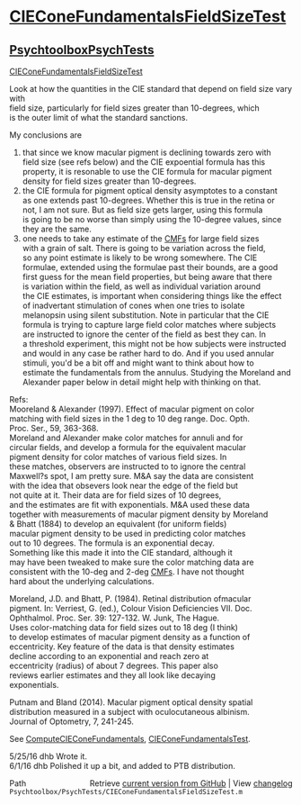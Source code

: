 # [CIEConeFundamentalsFieldSizeTest](CIEConeFundamentalsFieldSizeTest)
## [Psychtoolbox](Psychtoolbox)[PsychTests](PsychTests)

[CIEConeFundamentalsFieldSizeTest](CIEConeFundamentalsFieldSizeTest)  
  
Look at how the quantities in the CIE standard that depend on field size vary with   
field size, particularly for field sizes greater than 10-degrees, which  
is the outer limit of what the standard sanctions.  
  
My conclusions are  
  1. that since we know macular pigment is declining towards zero with  
  field size (see refs below) and the CIE expoential formula has this  
  property, it is resonable to use the CIE formula for macular pigment  
  density for field sizes greater than 10-degrees.  
  2. the CIE formula for pigment optical density asymptotes to a constant  
  as one extends past 10-degrees.  Whether this is true in the retina or  
  not, I am not sure.  But as field size gets larger, using this formula  
  is going to be no worse than simply using the 10-degree values, since  
  they are the same.    
  3. one needs to take any estimate of the [CMFs](CMFs) for large field sizes  
  with a grain of salt.  There is going to be variation across the field,  
  so any point estimate is likely to be wrong somewhere.  The CIE  
  formulae, extended using the formulae past their bounds, are a good  
  first guess for the mean field properties, but being aware that there  
  is variation within the field, as well as individual variation around  
  the CIE estimates, is important when considering things like the effect  
  of inadvertant stimulation of cones when one tries to isolate  
  melanopsin using silent substitution.  Note in particular that the CIE  
  formula is trying to capture large field color matches where subjects  
  are instructed to ignore the center of the field as best they can.  In  
  a threshold experiment, this might not be how subjects were instructed  
  and would in any case be rather hard to do.  And if you used annular  
  stimuli, you'd be a bit off and might want to think about how to  
  estimate the fundamentals from the annulus.  Studying the Moreland and  
  Alexander paper below in detail might help with thinking on that.  
  
Refs:  
  Mooreland & Alexander (1997).  Effect of macular pigment on color   
  matching with field sizes in the 1 deg to 10 deg range.  Doc. Opth.  
  Proc. Ser., 59, 363-368.  
        Moreland and Alexander make color matches for annuli and for  
        circular fields, and develop a formula for the equivalent macular  
        pigment density for color matches of various field sizes.  In  
        these matches, observers are instructed to to ignore the central  
        Maxwell?s spot, I am pretty sure. M&A say the data are consistent  
        with the idea that obsevers look near the edge of the field but  
        not quite at it.  Their data are for field sizes of 10 degrees,  
        and the estimates are fit with exponentials.  M&A used these data  
        together with measurements of macular pigment density by Moreland  
        & Bhatt (1884) to develop an equivalent (for uniform fields)  
        macular pigment density to be used in predicting color matches  
        out to 10 degrees.  The formula is an exponential decay.  
        Something like this made it into the CIE standard, although it  
        may have been tweaked to make sure the color matching data are  
        consistent with the 10-deg and 2-deg [CMFs](CMFs).  I have not thought  
        hard about the underlying calculations.  
  
Moreland, J.D. and Bhatt, P. (1984). Retinal distribution ofmacular  
pigment. In: Verriest, G. (ed.), Colour Vision Deficiencies VII. Doc.  
Ophthalmol. Proc. Ser. 39: 127-132. W. Junk, The Hague.  
        Uses color-matching data for field sizes out to 18 deg (I think)  
        to develop estimates of macular pigment density as a function of  
        eccentricity.  Key feature of the data is that density estimates  
        decline according to an exponential and reach zero at  
        eccentricity (radius) of about 7 degrees.  This paper also  
        reviews earlier estimates and they all look like decaying  
        exponentials.  
  
  Putnam and Bland (2014).  Macular pigment optical density spatial  
  distribution measured in a subject with oculocutaneous albinism.  
  Journal of Optometry, 7, 241-245.  
  
See [ComputeCIEConeFundamentals](ComputeCIEConeFundamentals), [CIEConeFundamentalsTest](CIEConeFundamentalsTest).  
  
5/25/16  dhb  Wrote it.  
6/1/16   dhb  Polished it up a bit, and added to PTB distribution.  




<div class="code_header" style="text-align:right;">
  <span style="float:left;">Path&nbsp;&nbsp;</span> <span class="counter">Retrieve <a href=
  "https://raw.github.com/Psychtoolbox-3/Psychtoolbox-3/beta/Psychtoolbox/PsychTests/CIEConeFundamentalsFieldSizeTest.m">current version from GitHub</a> | View <a href=
  "https://github.com/Psychtoolbox-3/Psychtoolbox-3/commits/beta/Psychtoolbox/PsychTests/CIEConeFundamentalsFieldSizeTest.m">changelog</a></span>
</div>
<div class="code">
  <code>Psychtoolbox/PsychTests/CIEConeFundamentalsFieldSizeTest.m</code>
</div>

